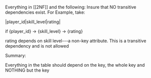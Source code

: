 Everything in [[2NF]] and the following: 
Insure that NO transitive dependencies exist.
For Example, take:

|player_id|skill_level|rating|

if {player_id} -> {skill_level} -> {rating}

rating depends on skill level---a non-key attribute. This is a transitive dependency and is not allowed

Summary:

Everything in the table should depend on the key, the whole key and NOTHING but the key
